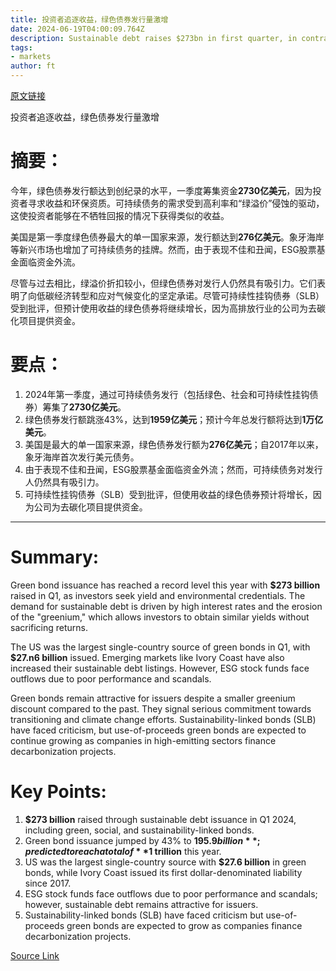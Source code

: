 ```yaml
---
title: 投资者追逐收益，绿色债券发行量激增
date: 2024-06-19T04:00:09.764Z
description: Sustainable debt raises $273bn in first quarter, in contrast to downturn in ESG stock funds
tags: 
- markets
author: ft
---
```


[原文链接](https://ft.com/content/ee5186f4-1ecb-4f5a-93d2-e4f7ab57a35d)

投资者追逐收益，绿色债券发行量激增

# 摘要：
今年，绿色债券发行额达到创纪录的水平，一季度筹集资金**2730亿美元**，因为投资者寻求收益和环保资质。可持续债务的需求受到高利率和“绿溢价”侵蚀的驱动，这使投资者能够在不牺牲回报的情况下获得类似的收益。

美国是第一季度绿色债券最大的单一国家来源，发行额达到**276亿美元**。象牙海岸等新兴市场也增加了可持续债务的挂牌。然而，由于表现不佳和丑闻，ESG股票基金面临资金外流。

尽管与过去相比，绿溢价折扣较小，但绿色债券对发行人仍然具有吸引力。它们表明了向低碳经济转型和应对气候变化的坚定承诺。尽管可持续性挂钩债券（SLB）受到批评，但预计使用收益的绿色债券将继续增长，因为高排放行业的公司为去碳化项目提供资金。

# 要点：

1. 2024年第一季度，通过可持续债务发行（包括绿色、社会和可持续性挂钩债券）筹集了**2730亿美元**。
2. 绿色债券发行额跳涨43%，达到**1959亿美元**；预计今年总发行额将达到**1万亿美元**。
3. 美国是最大的单一国家来源，绿色债券发行额为**276亿美元**；自2017年以来，象牙海岸首次发行美元债务。
4. 由于表现不佳和丑闻，ESG股票基金面临资金外流；然而，可持续债务对发行人仍然具有吸引力。
5. 可持续性挂钩债券（SLB）受到批评，但使用收益的绿色债券预计将增长，因为公司为去碳化项目提供资金。

---

 # Summary:
Green bond issuance has reached a record level this year with **$273 billion** raised in Q1, as investors seek yield and environmental credentials. The demand for sustainable debt is driven by high interest rates and the erosion of the "greenium," which allows investors to obtain similar yields without sacrificing returns.

The US was the largest single-country source of green bonds in Q1, with **$27.n6 billion** issued. Emerging markets like Ivory Coast have also increased their sustainable debt listings. However, ESG stock funds face outflows due to poor performance and scandals.

Green bonds remain attractive for issuers despite a smaller greenium discount compared to the past. They signal serious commitment towards transitioning and climate change efforts. Sustainability-linked bonds (SLB) have faced criticism, but use-of-proceeds green bonds are expected to continue growing as companies in high-emitting sectors finance decarbonization projects.

# Key Points:
1. **$273 billion** raised through sustainable debt issuance in Q1 2024, including green, social, and sustainability-linked bonds.
2. Green bond issuance jumped by 43% to **$195.9 billion**; predicted to reach a total of **$1 trillion** this year.
3. US was the largest single-country source with **$27.6 billion** in green bonds, while Ivory Coast issued its first dollar-denominated liability since 2017.
4. ESG stock funds face outflows due to poor performance and scandals; however, sustainable debt remains attractive for issuers.
5. Sustainability-linked bonds (SLB) have faced criticism but use-of-proceeds green bonds are expected to grow as companies finance decarbonization projects.

[Source Link](https://ft.com/content/ee5186f4-1ecb-4f5a-93d2-e4f7ab57a35d)

